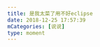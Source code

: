```yaml
---
title: 是我太菜了用不好eclipse
date: 2018-12-25 17:57:39
mCategories: [说说]
type: moment
---
```


<div id="pics-20181225175739"></div>

<script>
var data = [
    {"link": "2018-12-25_000000.jpeg", "type": "shuoshuo"}
];
picsRender(data, "pics-20181225175739");
</script>

